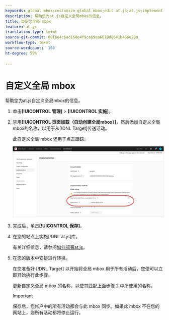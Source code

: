 ```yaml
---
keywords: global mbox;customize global mbox;edit at.js;at.js;implement at.js
description: 帮助您为at.js自定义全局mbox的信息。
title: 自定义全局 mbox
feature: at.js
translation-type: tm+mt
source-git-commit: 88f6e4c6ad168e4f9ce69aa6618d8641b466e28a
workflow-type: tm+mt
source-wordcount: '160'
ht-degree: 59%

---
```



# 自定义全局 mbox

帮助您为at.js自定义全局mbox的信息。

1. 单击&#x200B;**[!UICONTROL 管理]** > **[!UICONTROL 实施]**。

1. 禁用&#x200B;**[!UICONTROL 页面加载（自动创建全局mbox）]**，然后添加自定义全局mbox的名称，以用于从[!DNL Target]传送活动。

   此自定义全局 mbox 还用于点击跟踪。

   ![custom-global-mbox](/help/c-implementing-target/c-implementing-target-for-client-side-web/t-mbox-download/c-understanding-global-mbox/assets/custom-global-mbox.png)

1. 完成后，单击&#x200B;**[!UICONTROL 保存]**。

1. 在您的站点上实施[!DNL at.js]库。

   有关详细信息，请参阅[如何部署at.js](/help/c-implementing-target/c-implementing-target-for-client-side-web/how-to-deployatjs/how-to-deployatjs.md)。

1. 在您的版本中安排进行转换。

   在您准备好 [!DNL Target] 以开始将全局 mbox 用于所有活动后，您便可以立即开始执行此步骤。

   更新自定义全局 mbox 的名称，以使其匹配上面步骤 2 中所使用的名称。

   >[!IMPORTANT]
   >
   >保存后，您帐户中的所有活动都会与此 mbox 同步。如果此 mbox 不在您的网站上，则所有活动都将停止运行。

